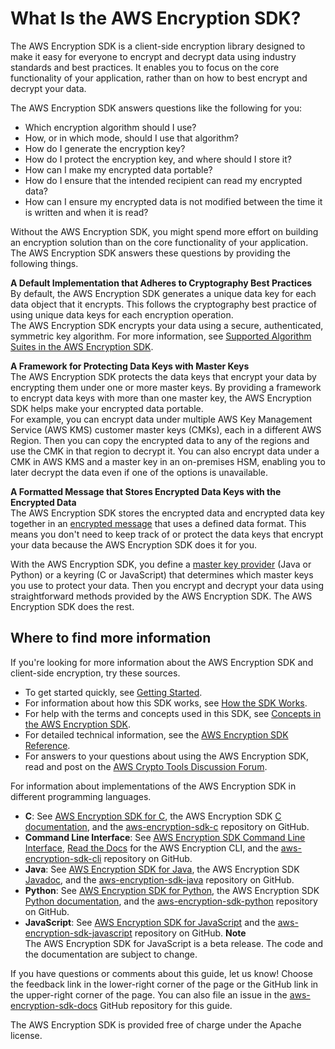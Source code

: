 # What Is the AWS Encryption SDK?<a name="introduction"></a>

The AWS Encryption SDK is a client\-side encryption library designed to make it easy for everyone to encrypt and decrypt data using industry standards and best practices\. It enables you to focus on the core functionality of your application, rather than on how to best encrypt and decrypt your data\.

The AWS Encryption SDK answers questions like the following for you:
+ Which encryption algorithm should I use?
+ How, or in which mode, should I use that algorithm?
+ How do I generate the encryption key?
+ How do I protect the encryption key, and where should I store it?
+ How can I make my encrypted data portable?
+ How do I ensure that the intended recipient can read my encrypted data?
+ How can I ensure my encrypted data is not modified between the time it is written and when it is read?

Without the AWS Encryption SDK, you might spend more effort on building an encryption solution than on the core functionality of your application\. The AWS Encryption SDK answers these questions by providing the following things\.

**A Default Implementation that Adheres to Cryptography Best Practices**  
By default, the AWS Encryption SDK generates a unique data key for each data object that it encrypts\. This follows the cryptography best practice of using unique data keys for each encryption operation\.  
The AWS Encryption SDK encrypts your data using a secure, authenticated, symmetric key algorithm\. For more information, see [Supported Algorithm Suites in the AWS Encryption SDK](supported-algorithms.md)\.

**A Framework for Protecting Data Keys with Master Keys**  
The AWS Encryption SDK protects the data keys that encrypt your data by encrypting them under one or more master keys\. By providing a framework to encrypt data keys with more than one master key, the AWS Encryption SDK helps make your encrypted data portable\.   
For example, you can encrypt data under multiple AWS Key Management Service \(AWS KMS\) customer master keys \(CMKs\), each in a different AWS Region\. Then you can copy the encrypted data to any of the regions and use the CMK in that region to decrypt it\. You can also encrypt data under a CMK in AWS KMS and a master key in an on\-premises HSM, enabling you to later decrypt the data even if one of the options is unavailable\.

**A Formatted Message that Stores Encrypted Data Keys with the Encrypted Data**  
The AWS Encryption SDK stores the encrypted data and encrypted data key together in an [encrypted message](concepts.md#message) that uses a defined data format\. This means you don't need to keep track of or protect the data keys that encrypt your data because the AWS Encryption SDK does it for you\.

With the AWS Encryption SDK, you define a [master key provider](concepts.md#master-key-provider) \(Java or Python\) or a keyring \(C or JavaScript\) that determines which master keys you use to protect your data\. Then you encrypt and decrypt your data using straightforward methods provided by the AWS Encryption SDK\. The AWS Encryption SDK does the rest\.

## Where to find more information<a name="intro-see-also"></a>

If you're looking for more information about the AWS Encryption SDK and client\-side encryption, try these sources\.
+ To get started quickly, see [Getting Started](getting-started.md)\.
+ For information about how this SDK works, see [How the SDK Works](how-it-works.md)\.
+ For help with the terms and concepts used in this SDK, see [Concepts in the AWS Encryption SDK](concepts.md)\.
+ For detailed technical information, see the [AWS Encryption SDK Reference](reference.md)\.
+ For answers to your questions about using the AWS Encryption SDK, read and post on the [AWS Crypto Tools Discussion Forum](https://forums.aws.amazon.com/forum.jspa?forumID=302)\.

For information about implementations of the AWS Encryption SDK in different programming languages\.
+ **C**: See [AWS Encryption SDK for C](c-language.md), the AWS Encryption SDK [C documentation](https://aws.github.io/aws-encryption-sdk-c/html/), and the [aws\-encryption\-sdk\-c](https://github.com/aws/aws-encryption-sdk-c/) repository on GitHub\.
+ **Command Line Interface**: See [AWS Encryption SDK Command Line Interface](crypto-cli.md), [Read the Docs](https://aws-encryption-sdk-cli.readthedocs.io/en/latest/) for the AWS Encryption CLI, and the [aws\-encryption\-sdk\-cli](https://github.com/aws/aws-encryption-sdk-cli/) repository on GitHub\.
+ **Java**: See [AWS Encryption SDK for Java](java.md), the AWS Encryption SDK [Javadoc](https://aws.github.io/aws-encryption-sdk-java/javadoc/), and the [aws\-encryption\-sdk\-java](https://github.com/aws/aws-encryption-sdk-java/) repository on GitHub\.
+ **Python**: See [AWS Encryption SDK for Python](python.md), the AWS Encryption SDK [Python documentation](https://aws-encryption-sdk-python.readthedocs.io/en/latest/), and the [aws\-encryption\-sdk\-python](https://github.com/aws/aws-encryption-sdk-python/) repository on GitHub\.
+ **JavaScript**: See [AWS Encryption SDK for JavaScript](javascript.md) and the [aws\-encryption\-sdk\-javascript](https://github.com/awslabs/aws-encryption-sdk-javascript/) repository on GitHub\. 
**Note**  
The AWS Encryption SDK for JavaScript is a beta release\. The code and the documentation are subject to change\.

If you have questions or comments about this guide, let us know\! Choose the feedback link in the lower\-right corner of the page or the GitHub link in the upper\-right corner of the page\. You can also file an issue in the [aws\-encryption\-sdk\-docs](https://github.com/awsdocs/aws-encryption-sdk-docs/) GitHub repository for this guide\.

The AWS Encryption SDK is provided free of charge under the Apache license\.